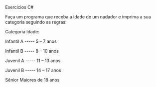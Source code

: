 Exercicios C#

Faça um programa que receba a idade de um nadador e imprima a sua
categoria seguindo as regras:

Categoria Idade:

Infantil A ----- 5 – 7 anos

Infantil B ----- 8 – 10 anos

Juvenil A ----- 11 – 13 anos

Juvenil B ----- 14 – 17 anos

Sênior Maiores de 18 anos
